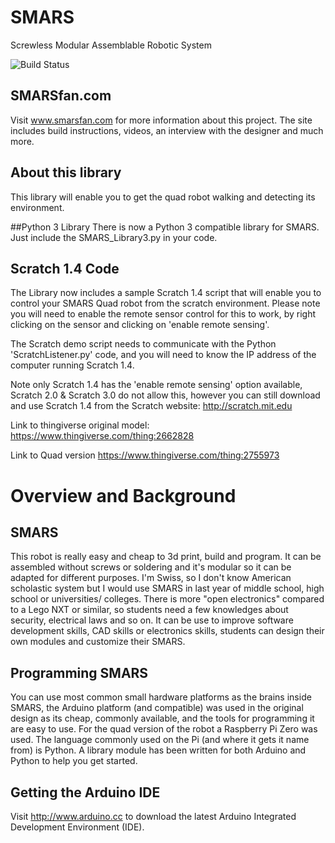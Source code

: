 # SMARS
Screwless Modular Assemblable Robotic System

![Build Status](https://travis-ci.com/kevinmcaleer/smars.svg)

## SMARSfan.com
Visit www.smarsfan.com for more information about this project. The site includes build instructions, videos, an interview with the designer and much more.

## About this library
This library will enable you to get the quad robot walking and detecting its environment.

##Python 3 Library
There is now a Python 3 compatible library for SMARS. Just include the SMARS_Library3.py in your code.

## Scratch 1.4 Code  
The Library now includes a sample Scratch 1.4 script that will enable you to control your SMARS Quad robot from the scratch environment. Please note you will need to enable the remote sensor control for this to work, by right clicking on the sensor and clicking on 'enable remote sensing'.

The Scratch demo script needs to communicate with the Python 'ScratchListener.py' code, and you will need to know the IP address of the computer running Scratch 1.4.

Note only Scratch 1.4 has the 'enable remote sensing' option available, Scratch 2.0 & Scratch 3.0 do not allow this, however you can still download and use Scratch 1.4 from the Scratch website: http://scratch.mit.edu

Link to thingiverse original model:
https://www.thingiverse.com/thing:2662828

Link to Quad version
https://www.thingiverse.com/thing:2755973

# Overview and Background
## SMARS

This robot is really easy and cheap to 3d print, build and program. It can be assembled without screws or soldering and it's modular so it can be adapted for different purposes. I'm Swiss, so I don't know American scholastic system but I would use SMARS in last year of middle school, high school or universities/ colleges. There is more "open electronics" compared to a Lego NXT or similar, so students need a few knowledges about security, electrical laws and so on. It can be use to improve software development skills, CAD skills or electronics skills, students can design their own modules and customize their SMARS.

## Programming SMARS
You can use most common small hardware platforms as the brains inside SMARS, the Arduino platform (and compatible) was used in the original design as its cheap, commonly available, and the tools for programming it are easy to use. For the quad version of the robot a Raspberry Pi Zero was used. The language commonly used on the Pi (and where it gets it name from) is Python. A library module has been written for both Arduino and Python to help you get started.

## Getting the Arduino IDE
Visit http://www.arduino.cc to download the latest Arduino Integrated Development Environment (IDE).
